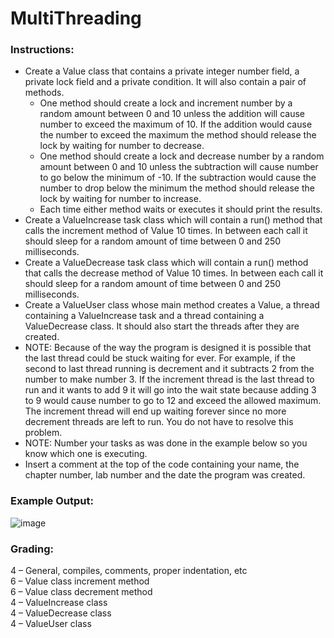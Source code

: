 # MultiThreading

### Instructions:
- Create a Value class that contains a private integer number field, a private lock field and a private condition. It will also contain a pair of methods.
  - One method should create a lock and increment number by a random amount between 0 and 10 unless the addition will cause number to exceed the maximum of 10. If the addition would cause the number to exceed the maximum the method should release the lock by waiting for number to decrease.
  - One method should create a lock and decrease number by a random amount between 0 and 10 unless the subtraction will cause number to go below the minimum of -10. If the subtraction would cause the number to drop below the minimum the method should release the lock by waiting for number to increase.
  - Each time either method waits or executes it should print the results.
- Create a ValueIncrease task class which will contain a run() method that calls the increment method of Value 10 times. In between each call it should sleep for a random amount of time between 0 and 250 milliseconds.
- Create a ValueDecrease task class which will contain a run() method that calls the decrease method of Value 10 times. In between each call it should sleep for a random amount of time between 0 and 250 milliseconds.
- Create a ValueUser class whose main method creates a Value, a thread containing a ValueIncrease task and a thread containing a ValueDecrease class. It should also start the threads after they are created.
- NOTE: Because of the way the program is designed it is possible that the last thread could be stuck waiting for ever. For example, if the second to last thread running is decrement and it subtracts 2 from the number to make number 3. If the increment thread is the last thread to run and it wants to add 9 it will go into the wait state because adding 3 to 9 would cause number to go to 12 and exceed the allowed maximum. The increment thread will end up waiting forever since no more decrement threads are left to run. You do not have to resolve this problem.
- NOTE: Number your tasks as was done in the example below so you know which one is executing.
- Insert a comment at the top of the code containing your name, the chapter number, lab number and the date the program was created.

### Example Output:
![image](https://user-images.githubusercontent.com/17011204/205147797-0a3d0639-15e8-4d12-87a7-626d6c7e8795.png)


### Grading:
4 – General, compiles, comments, proper indentation, etc  
6 – Value class increment method  
6 – Value class decrement method  
4 – ValueIncrease class  
4 – ValueDecrease class  
4 – ValueUser class  
 
